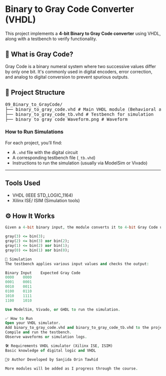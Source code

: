 # Binary to Gray Code Converter (VHDL)

This project implements a **4-bit Binary to Gray Code converter** using VHDL, along with a testbench to verify functionality.

## 🧠 What is Gray Code?

Gray Code is a binary numeral system where two successive values differ by only one bit. It's commonly used in digital encoders, error correction, and analog to digital conversion to prevent spurious outputs.

## 📁 Project Structure
<pre>
09_Binary_to_GrayCode/
├── binary_to_gray_code.vhd # Main VHDL module (Behavioral architecture)
├── binary_to_gray_code_tb.vhd # Testbench for simulation
├── binary to gray code Waveform.png # Waveform
</pre>

### How to Run Simulations

For each project, you’ll find:
- A `.vhd` file with the digital circuit
- A corresponding testbench file (`_tb.vhd`)
- Instructions to run the simulation (usually via ModelSim or Vivado)

---

## Tools Used
- VHDL (IEEE STD_LOGIC_1164)
- Xilinx ISE/ ISIM (Simulation tools)

## ⚙️ How It Works

```vhdl
Given a 4-bit binary input, the module converts it to 4-bit Gray Code using the formula:

gray(3) <= bin(3);
gray(2) <= bin(3) xor bin(2);
gray(1) <= bin(2) xor bin(1);
gray(0) <= bin(1) xor bin(0);

🧪 Simulation
The testbench applies various input values and checks the output:

Binary Input	Expected Gray Code
0000	0000
0001	0001
0010	0011
0100	0110
1010	1111
1100	1010

Use ModelSim, Vivado, or GHDL to run the simulation.

✅ How to Run
Open your VHDL simulator.
Add binary_to_gray_code.vhd and binary_to_gray_code_tb.vhd to the project.
Compile and run the testbench.
Observe waveforms or simulation logs.

🛠️ Requirements VHDL simulator (Xilinx ISE, ISIM)
Basic knowledge of digital logic and VHDL

🙋‍♀️ Author Developed by Sanjida Orin Tawhid

More modules will be added as I progress through the course.
